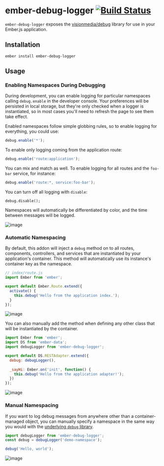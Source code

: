 # ember-debug-logger [![Build Status](https://travis-ci.org/salsify/ember-debug-logger.svg?branch=master)](https://travis-ci.org/salsify/ember-debug-logger)

`ember-debug-logger` exposes the [visionmedia/debug](//github.com/visionmedia/debug) library for use in your Ember.js application.

## Installation

`ember install ember-debug-logger`

## Usage

### Enabling Namespaces During Debugging

During development, you can enable logging for particular namespaces calling `debug.enable` in the developer console. Your preferences will be persisted in local storage, but they're only checked when a logger is instantiated, so in most cases you'll need to refresh the page to see them take effect.

Enabled namespaces follow simple globbing rules, so to enable logging for everything, you could use:

```js
debug.enable('*');
```

To enable only logging coming from the application route:

```js
debug.enable('route:application');
```

You can mix and match as well. To enable logging for all routes and the `foo-bar` service, for instance:

```js
debug.enable('route:*, service:foo-bar');
```

You can turn off all logging with `disable`:

```
debug.disable();
```

Namespaces will automatically be differentiated by color, and the time between messages will be logged.

![image](https://cloud.githubusercontent.com/assets/108688/8263047/624cd006-16a5-11e5-9ba8-bd67d5ce5d7b.png)


### Automatic Namespacing

By default, this addon will inject a `debug` method on to all routes, components, controllers, and services that are instantiated by your application's container. This method will automatically use its instance's container key as the namespace.

```js
// index/route.js
import Ember from 'ember';

export default Ember.Route.extend({
  activate() {
    this.debug('Hello from the application index.');
  }
});
```

![image](https://cloud.githubusercontent.com/assets/108688/8262107/e0e71bb8-169d-11e5-9b74-9a895ed7e418.png)


You can also manually add the method when defining any other class that will be instantiated by the container.

```js
import Ember from 'ember';
import DS from 'ember-data';
import debugLogger from 'ember-debug-logger';

export default DS.RESTAdapter.extend({
  debug: debugLogger(),
  
  _sayHi: Ember.on('init', function() {
    this.debug('Hello from the application adapter!');
  })
});
```

![image](https://cloud.githubusercontent.com/assets/108688/8262918/52e85f82-16a4-11e5-9b00-22e95e3848ae.png)


### Manual Namespacing

If you want to log debug messages from anywhere other than a container-managed object, you can manually specify a namespace in the same way you would with the [underlying `debug` library](//github.com/visionmedia/debug).

```js
import debugLogger from 'ember-debug-logger';
const debug = debugLogger('demo-namespace');

debug('Hello, world');
```

![image](https://cloud.githubusercontent.com/assets/108688/8261895/117445f0-169c-11e5-913e-941e82dd2a52.png)

